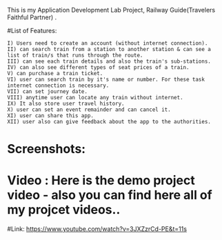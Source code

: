 This is my Application Development Lab Project, Railway Guide(Travelers Faithful Partner) . 


#List of Features: 

    I) Users need to create an account (without internet connection).
    II) can search train from a station to another station & can see a list of train/s that runs through the route.
    III) can see each train details and also the train's sub-stations.
    IV) can also see different types of seat prices of a train.
    V) can purchase a train ticket.
    VI) user can search train by it's name or number. For these task internet connection is necessary.
    VII) can set journey date.
    VIII) anytime user can locate any train without internet.
    IX) It also store user travel history.
    X) user can set an event remainder and can cancel it.
    XI) user can share this app.
    XII) user also can give feedback about the app to the authorities.
    
    
# Screenshots:

# Video : Here is the demo project video - also you can find here all of my projcet videos..

 #Link: https://www.youtube.com/watch?v=3JXZzrCd-PE&t=11s
